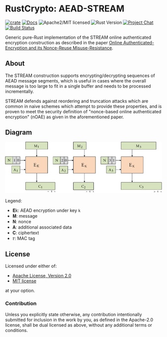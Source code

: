 # RustCrypto: AEAD-STREAM

[![crate][crate-image]][crate-link]
[![Docs][docs-image]][docs-link]
![Apache2/MIT licensed][license-image]
![Rust Version][rustc-image]
[![Project Chat][chat-image]][chat-link]
[![Build Status][build-image]][build-link]

Generic pure-Rust implementation of the STREAM online authenticated encryption construction
as described in the paper [Online Authenticated-Encryption and its Nonce-Reuse Misuse-Resistance][1].

## About

The STREAM construction supports encrypting/decrypting sequences of AEAD
message segments, which is useful in cases where the overall message is too
large to fit in a single buffer and needs to be processed incrementally.

STREAM defends against reordering and truncation attacks which are common
in naive schemes which attempt to provide these properties, and is proven
to meet the security definition of "nonce-based online authenticated
encryption" (nOAE) as given in the aforementioned paper.

## Diagram

![STREAM Diagram](https://raw.githubusercontent.com/RustCrypto/media/8f1a9894/img/AEADs/rogaway-stream.svg)

Legend:

- 𝐄k: AEAD encryption under key `k`
- 𝐌: message
- 𝐍: nonce
- 𝐀: additional associated data
- 𝐂: ciphertext
- 𝜏: MAC tag

## License

Licensed under either of:

 * [Apache License, Version 2.0](https://www.apache.org/licenses/LICENSE-2.0)
 * [MIT license](https://opensource.org/licenses/MIT)

at your option.

### Contribution

Unless you explicitly state otherwise, any contribution intentionally submitted
for inclusion in the work by you, as defined in the Apache-2.0 license, shall be
dual licensed as above, without any additional terms or conditions.

[//]: # (badges)

[crate-image]: https://img.shields.io/crates/v/aead-stream
[crate-link]: https://crates.io/crates/aead-stream
[docs-image]: https://docs.rs/aead-stream/badge.svg
[docs-link]: https://docs.rs/aead-stream/
[license-image]: https://img.shields.io/badge/license-Apache2.0/MIT-blue.svg
[rustc-image]: https://img.shields.io/badge/rustc-1.85+-blue.svg
[chat-image]: https://img.shields.io/badge/zulip-join_chat-blue.svg
[chat-link]: https://rustcrypto.zulipchat.com/#narrow/stream/260038-AEADs
[build-image]: https://github.com/RustCrypto/AEADs/workflows/aead-stream/badge.svg?branch=master&event=push
[build-link]: https://github.com/RustCrypto/AEADs/actions

[//]: # (general links)

[1]: https://eprint.iacr.org/2015/189.pdf
